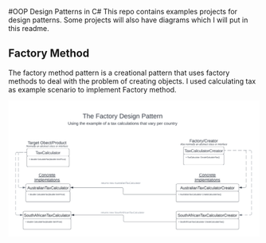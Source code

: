 ﻿#OOP Design Patterns in C#
This repo contains examples projects for design patterns. Some projects will also have diagrams which I will put in this readme.

## Factory Method
The factory method pattern is a creational pattern that uses factory methods to deal with the problem of creating objects.
I used calculating tax as example scenario to implement Factory method.

![Alt text](Diagrams/FactoryDesignPatter.png?raw=true "Title")